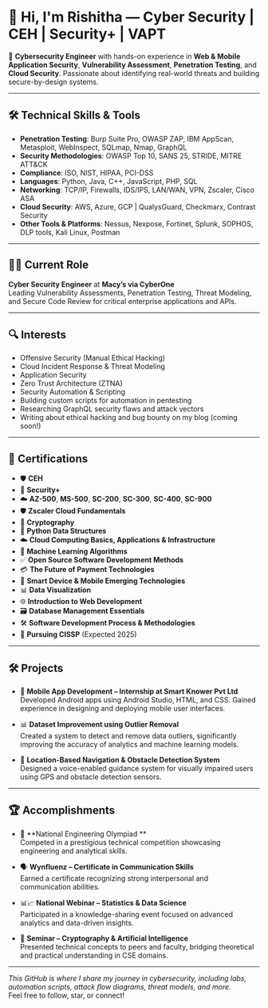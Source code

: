# 👋 Hi, I'm Rishitha — Cyber Security | CEH | Security+ | VAPT

🔐 **Cybersecurity Engineer** with hands-on experience in **Web & Mobile Application Security**, **Vulnerability Assessment**, **Penetration Testing**, and **Cloud Security**. Passionate about identifying real-world threats and building secure-by-design systems.

---

## 🛠️ Technical Skills & Tools

- **Penetration Testing**: Burp Suite Pro, OWASP ZAP, IBM AppScan, Metasploit, WebInspect, SQLmap, Nmap, GraphQL
- **Security Methodologies**: OWASP Top 10, SANS 25, STRIDE, MITRE ATT&CK
- **Compliance**: ISO, NIST, HIPAA, PCI-DSS
- **Languages**: Python, Java, C++, JavaScript, PHP, SQL
- **Networking**: TCP/IP, Firewalls, IDS/IPS, LAN/WAN, VPN, Zscaler, Cisco ASA
- **Cloud Security**: AWS, Azure, GCP | QualysGuard, Checkmarx, Contrast Security
- **Other Tools & Platforms**: Nessus, Nexpose, Fortinet, Splunk, SOPHOS, DLP tools, Kali Linux, Postman

---

## 👩‍💻 Current Role
**Cyber Security Engineer** at **Macy’s via CyberOne**  
Leading Vulnerability Assessments, Penetration Testing, Threat Modeling, and Secure Code Review for critical enterprise applications and APIs.

---

## 🔍 Interests
- Offensive Security (Manual Ethical Hacking)
- Cloud Incident Response & Threat Modeling
- Application Security
- Zero Trust Architecture (ZTNA)
- Security Automation & Scripting
- Building custom scripts for automation in pentesting
- Researching GraphQL security flaws and attack vectors
- Writing about ethical hacking and bug bounty on my blog (coming soon!)

---

## 📜 Certifications

- 🛡️ **CEH**
- 🔐 **Security+**
- ☁️ **AZ-500**, **MS-500**, **SC-200**, **SC-300**, **SC-400**, **SC-900**
- 🛡️ **Zscaler Cloud Fundamentals**
- 🔐 **Cryptography**
- 🐍 **Python Data Structures**
- ☁️ **Cloud Computing Basics, Applications & Infrastructure**
- 🤖 **Machine Learning Algorithms**
- ✅ **Open Source Software Development Methods**
- 💳 **The Future of Payment Technologies**
- 📱 **Smart Device & Mobile Emerging Technologies**
- 📊 **Data Visualization**
- 🌐 **Introduction to Web Development**
- 🗃️ **Database Management Essentials**
- 🛠️ **Software Development Process & Methodologies**
- 🧠 **Pursuing CISSP** (Expected 2025)

---

## 🛠️ Projects

- 📱 **Mobile App Development – Internship at Smart Knower Pvt Ltd**  
  Developed Android apps using Android Studio, HTML, and CSS. Gained experience in designing and deploying mobile user interfaces.

- 📊 **Dataset Improvement using Outlier Removal**  
  Created a system to detect and remove data outliers, significantly improving the accuracy of analytics and machine learning models.

- 🧭 **Location-Based Navigation & Obstacle Detection System**  
  Designed a voice-enabled guidance system for visually impaired users using GPS and obstacle detection sensors.

---

## 🏆 Accomplishments

- 🏅 **National Engineering Olympiad **  
  Competed in a prestigious technical competition showcasing engineering and analytical skills.

- 🗣️ **Wynfluenz – Certificate in Communication Skills**  
  Earned a certificate recognizing strong interpersonal and communication abilities.

- 📊📈 **National Webinar – Statistics & Data Science**  
  Participated in a knowledge-sharing event focused on advanced analytics and data-driven insights.

- 🧠 **Seminar – Cryptography & Artificial Intelligence**  
  Presented technical concepts to peers and faculty, bridging theoretical and practical understanding in CSE domains.

---


_This GitHub is where I share my journey in cybersecurity, including labs, automation scripts, attack flow diagrams, threat models, and more._  
Feel free to follow, star, or connect!
